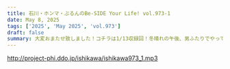 ```yaml
---
title: 石川・ホンマ・ぶるんのBe-SIDE Your Life! vol.973-1
date: May 8, 2025
tags: ['2025', 'May 2025', 'vol.973']
draft: false
summary: 大変おまたせ致しました！コチラは1/13収録回！冬晴れの午後、男ふたりでやってます...
---
```


http://project-phi.ddo.jp/ishikawa/ishikawa973_1.mp3